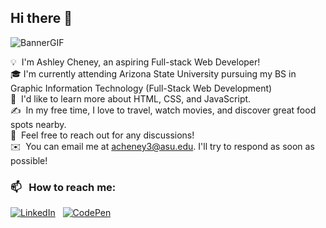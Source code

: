 ## Hi there 👋
![BannerGIF](https://user-images.githubusercontent.com/74038190/212750155-3ceddfbd-19d3-40a3-87af-8d329c8323c4.gif)


💡 &nbsp;I'm Ashley Cheney, an aspiring Full-stack Web Developer!\
🎓&nbsp;I'm currently attending Arizona State University pursuing my BS in Graphic Information Technology (Full-Stack Web Development)\
🌱 &nbsp;I'd like to learn more about HTML, CSS, and JavaScript.\
✍️ &nbsp;In my free time, I love to travel, watch movies, and discover great food spots nearby.\
💬 &nbsp;Feel free to reach out for any discussions!\
✉️ &nbsp;You can email me at acheney3@asu.edu. I'll try to respond as soon as possible!

### 📫 &nbsp; How to reach me:

<a href="https://www.linkedin.com/in/ashley-cheney-b043022b2/"><img alt="LinkedIn" src="https://img.shields.io/badge/linkedin%20-%230077B5.svg?&style=flat&logo=linkedin&logoColor=white"/></a> &nbsp;
<a href="https://codepen.io/ashleycheney/"><img alt="CodePen" src="https://img.shields.io/badge/codepen-logo?style=flat&logo=codepen&logoColor=black&color=white"/></a> &nbsp;
